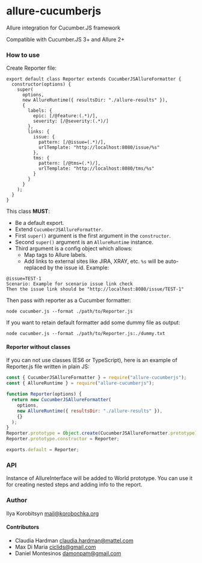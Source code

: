 # allure-cucumberjs

Allure integration for Cucumber.JS framework

Compatible with Cucumber.JS 3+ and Allure 2+

### How to use
Create Reporter file:
```ecmascript 6
export default class Reporter extends CucumberJSAllureFormatter {
  constructor(options) {
    super(
      options,
      new AllureRuntime({ resultsDir: "./allure-results" }),
      {
        labels: {
          epic: [/@feature:(.*)/],
          severity: [/@severity:(.*)/]
        },
        links: {
          issue: {
            pattern: [/@issue=(.*)/],
            urlTemplate: "http://localhost:8080/issue/%s"
          },
          tms: {
            pattern: [/@tms=(.*)/],
            urlTemplate: "http://localhost:8080/tms/%s"
          }
        }
      }
    );
  }
}
```
This class **MUST**:
* Be a default export.
* Extend `CucumberJSAllureFormatter`.
* First `super()` argument is the first argument in the `constructor`.
* Second `super()` argument is an `AllureRuntime` instance.
* Third argument is a config object which allows:
  * Map tags to Allure labels.
  * Add links to external sites like JIRA, XRAY, etc. `%s` will be auto-replaced by the issue id. Example:
```gherkin
@issue=TEST-1
Scenario: Example for scenario issue link check
Then the issue link should be "http://localhost:8080/issue/TEST-1"
```

Then pass with reporter as a Cucumber formatter:
```
node cucumber.js --format ./path/to/Reporter.js
```
If you want to retain default formatter add some dummy file as output:
```
node cucumber.js --format ./path/to/Reporter.js:./dummy.txt
```

#### Reporter without classes
If you can not use classes (ES6 or TypeScript), here is an example of Reporter.js file written in plain JS:
```javascript
const { CucumberJSAllureFormatter } = require("allure-cucumberjs");
const { AllureRuntime } = require("allure-cucumberjs");

function Reporter(options) {
  return new CucumberJSAllureFormatter(
    options,
    new AllureRuntime({ resultsDir: "./allure-results" }),
    {}
  );
}
Reporter.prototype = Object.create(CucumberJSAllureFormatter.prototype);
Reporter.prototype.constructor = Reporter;

exports.default = Reporter;
```

### API
Instance of AllureInterface will be added to World prototype.
You can use it for creating nested steps and adding info to the report. 

### Author

Ilya Korobitsyn <mail@korobochka.org>

#### Contributors

* Claudia Hardman <claudia.hardman@mattel.com>
* Max Di Maria <ciclids@gmail.com>
* Daniel Montesinos <damonpam@gmail.com>
